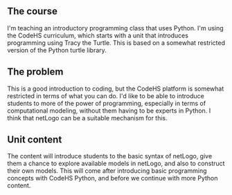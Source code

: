 
## The course
I'm teaching an introductory programming class that uses Python. I'm using
the CodeHS curriculum, which starts with a unit that introduces programming
using Tracy the Turtle. This is based on a somewhat restricted version of
the Python turtle library.  

## The problem
This is a good introduction to coding, but the CodeHS platform is somewhat
restricted in terms of what you can do.  I'd like to be able to introduce
students to more of the power of programming, especially in terms of
computational modeling, without them having to be experts in Python. I
think that netLogo can be a suitable mechanism for this.

## Unit content
The content will introduce students to the basic syntax of netLogo, give them
a chance to explore available models in netLogo, and also to construct their
own models.  This will come after introducing basic programming concepts with
CodeHS Python, and before we continue with more Python content. 
